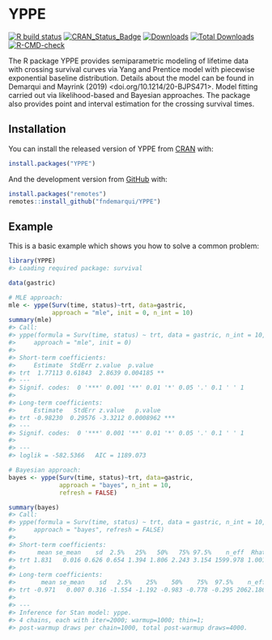 
<!-- README.md is generated from README.Rmd. Please edit that file -->

# YPPE

<!-- badges: start -->

[![R build
status](https://github.com/fndemarqui/YPPE/workflows/R-CMD-check/badge.svg)](https://github.com/fndemarqui/YPPE/actions)
[![CRAN_Status_Badge](https://www.r-pkg.org/badges/version/YPPE)](https://cran.r-project.org/package=YPPE)
[![Downloads](https://cranlogs.r-pkg.org/badges/YPPE)](https://cran.r-project.org/package=YPPE)
[![Total
Downloads](https://cranlogs.r-pkg.org/badges/grand-total/YPPE?color=orange)](https://cran.r-project.org/package=YPPE)
[![R-CMD-check](https://github.com/fndemarqui/YPPE/actions/workflows/R-CMD-check.yaml/badge.svg)](https://github.com/fndemarqui/YPPE/actions/workflows/R-CMD-check.yaml)
<!-- badges: end -->

The R package YPPE provides semiparametric modeling of lifetime data
with crossing survival curves via Yang and Prentice model with piecewise
exponential baseline distribution. Details about the model can be found
in Demarqui and Mayrink (2019) \<doi.org/10.1214/20-BJPS471\>. Model
fitting carried out via likelihood-based and Bayesian approaches. The
package also provides point and interval estimation for the crossing
survival times.

## Installation

You can install the released version of YPPE from
[CRAN](https://CRAN.R-project.org) with:

``` r
install.packages("YPPE")
```

And the development version from [GitHub](https://github.com/) with:

``` r
install.packages("remotes")
remotes::install_github("fndemarqui/YPPE")
```

## Example

This is a basic example which shows you how to solve a common problem:

``` r
library(YPPE)
#> Loading required package: survival

data(gastric)

# MLE approach:
mle <- yppe(Surv(time, status)~trt, data=gastric, 
            approach = "mle", init = 0, n_int = 10)
summary(mle)
#> Call:
#> yppe(formula = Surv(time, status) ~ trt, data = gastric, n_int = 10, 
#>     approach = "mle", init = 0)
#> 
#> Short-term coefficients:
#>     Estimate  StdErr z.value  p.value   
#> trt  1.77113 0.61843  2.8639 0.004185 **
#> ---
#> Signif. codes:  0 '***' 0.001 '**' 0.01 '*' 0.05 '.' 0.1 ' ' 1
#> 
#> Long-term coefficients:
#>     Estimate   StdErr z.value   p.value    
#> trt -0.98230  0.29576 -3.3212 0.0008962 ***
#> ---
#> Signif. codes:  0 '***' 0.001 '**' 0.01 '*' 0.05 '.' 0.1 ' ' 1
#> 
#> --- 
#> loglik = -582.5366   AIC = 1189.073

# Bayesian approach:
bayes <- yppe(Surv(time, status)~trt, data=gastric, 
              approach = "bayes", n_int = 10, 
              refresh = FALSE)

summary(bayes)
#> Call:
#> yppe(formula = Surv(time, status) ~ trt, data = gastric, n_int = 10, 
#>     approach = "bayes", refresh = FALSE)
#> 
#> Short-term coefficients:
#>      mean se_mean    sd  2.5%   25%   50%   75% 97.5%    n_eff  Rhat
#> trt 1.831   0.016 0.626 0.654 1.394 1.806 2.243 3.154 1599.978 1.001
#> 
#> Long-term coefficients:
#>       mean se_mean    sd   2.5%    25%    50%    75%  97.5%    n_eff Rhat
#> trt -0.971   0.007 0.316 -1.554 -1.192 -0.983 -0.778 -0.295 2062.186    1
#> 
#> --- 
#> Inference for Stan model: yppe.
#> 4 chains, each with iter=2000; warmup=1000; thin=1; 
#> post-warmup draws per chain=1000, total post-warmup draws=4000.
```
